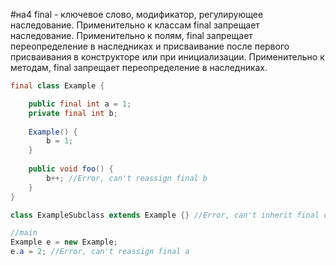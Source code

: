 #на4
final - ключевое слово, модификатор, регулирующее наследование.
Применительно к классам final запрещает наследование.
Применительно к полям, final запрещает переопределение в наследниках и присваивание после первого присваивания в конструкторе или при инициализации.
Применительно к методам, final запрещает переопределение в наследниках.
```java
final class Example {

	public final int a = 1;
	private final int b;
	
	Example() {
		b = 1;
	}
	
	public void foo() {
		b++; //Error, can't reassign final b
	}
}

class ExampleSubclass extends Example {} //Error, can't inherit final class

//main
Example e = new Example;
e.a = 2; //Error, can't reassign final a
```
